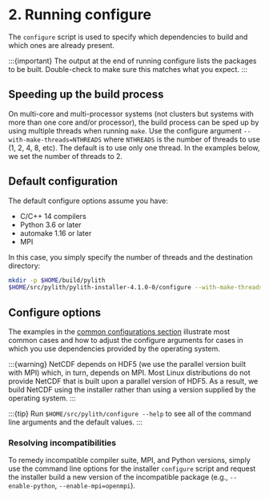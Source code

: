 # 2. Running configure

The `configure` script is used to specify which dependencies to build and which ones are already present.

:::{important}
The output at the end of running configure lists the packages to be built. Double-check to make sure this matches what you expect.
:::

## Speeding up the build process

On multi-core and multi-processor systems (not clusters but systems with more than one core and/or processor), the build process can be sped up by using multiple threads when running `make`. Use the configure argument `--with-make-threads=NTHREADS` where `NTHREADS` is the number of threads to use (1, 2, 4, 8, etc). The default is to use only one thread. In the examples below, we set the number of threads to 2.

## Default configuration

The default configure options assume you have:

* C/C++ 14 compilers
* Python 3.6 or later
* automake 1.16 or later
* MPI

In this case, you simply specify the number of threads and the destination directory:
```bash
mkdir -p $HOME/build/pylith
$HOME/src/pylith/pylith-installer-4.1.0-0/configure --with-make-threads=2 --prefix=$HOME/pylith
```

## Configure options

The examples in the [common configurations section](../configs/index.md) illustrate most common cases and how to adjust the configure arguments for cases in which you use dependencies provided by the operating system.

:::{warning}
NetCDF depends on HDF5 (we use the parallel version built with MPI) which, in turn, depends on MPI. Most Linux distributions do not provide NetCDF that is built upon a parallel version of HDF5. As a result, we build NetCDF using the installer rather than using a version supplied by the operating system.
:::

:::{tip}
Run `$HOME/src/pylith/configure --help` to see all of the command line arguments and the default values.
:::

### Resolving incompatibilities

To remedy incompatible compiler suite, MPI, and Python versions, simply use the command line options for the installer `configure` script and request the installer build a new version of the incompatible package (e.g., `--enable-python`, `--enable-mpi=openmpi`).